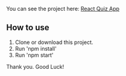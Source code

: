 You can see the project here: [React Quiz App](https://react-quiz-app-6256c.firebaseapp.com/)

## How to use

1. Clone or download this project.
2. Run 'npm install'
3. Run 'npm start'

Thank you. Good Luck!
